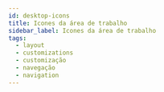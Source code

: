 ```yaml
---
id: desktop-icons
title: Icones da área de trabalho
sidebar_label: Icones da área de trabalho
tags:
  - layout
  - customizations
  - customização
  - navegação
  - navigation
---
```

